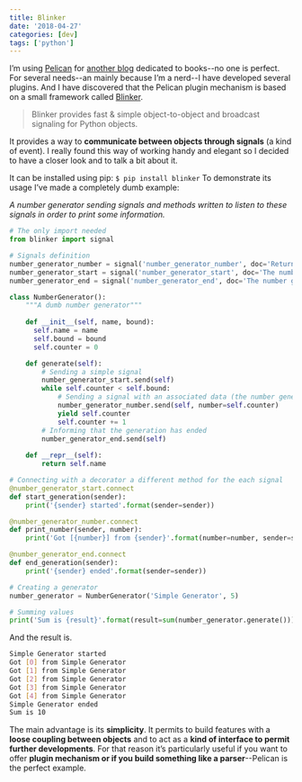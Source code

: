```yaml
---
title: Blinker
date: '2018-04-27'
categories: [dev]
tags: ['python']
---
```


I’m using [Pelican](https://blog.getpelican.com/) for [another blog](http://www.aubonroman.com) dedicated to books--no one is perfect. For several needs--an mainly because I’m a nerd--I have developed several plugins. And I have discovered that the Pelican plugin mechanism is based on a small framework called [Blinker](https://pythonhosted.org/blinker/).

> Blinker provides fast & simple object-to-object and broadcast signaling for Python objects.

It provides a way to **communicate between objects through signals** (a kind of event). I really found this way of working handy and elegant so I decided to have a closer look and to talk a bit about it.

It can be installed using pip: `$ pip install blinker`
To demonstrate its usage I’ve made a completely dumb example:

*A number generator sending signals and methods written to listen to these signals in order to print some information.*

```python
# The only import needed
from blinker import signal

# Signals definition
number_generator_number = signal('number_generator_number', doc='Return a generated number')
number_generator_start = signal('number_generator_start', doc='The number generator has started')
number_generator_end = signal('number_generator_end', doc='The number generator has ended')

class NumberGenerator():
    """A dumb number generator"""
    
    def __init__(self, name, bound):
      self.name = name
      self.bound = bound
      self.counter = 0

    def generate(self):
        # Sending a simple signal
        number_generator_start.send(self)
        while self.counter < self.bound:
            # Sending a signal with an associated data (the number generated)
            number_generator_number.send(self, number=self.counter)
            yield self.counter
            self.counter += 1
        # Informing that the generation has ended
        number_generator_end.send(self)
    
    def __repr__(self):
        return self.name

# Connecting with a decorator a different method for the each signal
@number_generator_start.connect
def start_generation(sender):
    print('{sender} started'.format(sender=sender))

@number_generator_number.connect
def print_number(sender, number):
    print('Got [{number}] from {sender}'.format(number=number, sender=sender))

@number_generator_end.connect
def end_generation(sender):
    print('{sender} ended'.format(sender=sender))

# Creating a generator
number_generator = NumberGenerator('Simple Generator', 5)

# Summing values
print('Sum is {result}'.format(result=sum(number_generator.generate())))
```

And the result is.

```bash
Simple Generator started
Got [0] from Simple Generator
Got [1] from Simple Generator
Got [2] from Simple Generator
Got [3] from Simple Generator
Got [4] from Simple Generator
Simple Generator ended
Sum is 10
```

The main advantage is its **simplicity**. It permits to build features with a **loose coupling between objects** and to act as a **kind of interface to permit further developments**. For that reason it’s particularly useful if you want to offer **plugin mechanism or if you build something like a parser**--Pelican is the perfect example.